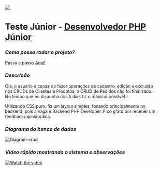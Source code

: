 [![](https://dotlib.com/theme/img/logos/logo.png)](http://www.dotlib.com)

# Teste Júnior - [Desenvolvedor PHP Júnior](teste-junior.md)


### *Como posso rodar o projeto?*
Passo a passo [Aqui!](crud/README.md) 

### *Descrição*
Olá, o usuário é capaz de fazer operações de cadastro, edição e exclusão nos CRUDs de Clientes e Produtos, o CRUD de Pedidos não foi finalizado. No tempo que eu dispunha dos 5 dias fiz o máximo possível :sweat_drops:

Utilizando CSS puro, fiz um layout simples, focando principalmente no backend, pois a vaga é Backend PHP Developer. Fico grato por receber um feedback/opinião/dica.

### *Diagrama do banco de dados*
![Diagram-crud](https://user-images.githubusercontent.com/61431715/155819556-e88f85e3-1cf7-4a9f-9640-1bb8396949ce.png)

### *Video rápido mostrando o sistema e observações*
[![Watch the video](https://i.imgur.com/vKb2F1B.png)](https://www.youtube.com/watch?v=II3568sxCzk&list=RDII3568sxCzk&start_radio=1)
